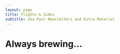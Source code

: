 ```yaml
---
layout: page
title: Flights & Sides
subtitle: aka Past Newsletters and Extra Material
---
```


# Always brewing...

